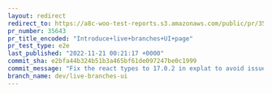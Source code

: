 ```yaml
---
layout: redirect
redirect_to: https://a8c-woo-test-reports.s3.amazonaws.com/public/pr/35643/e2e/index.html
pr_number: 35643
pr_title_encoded: "Introduce+live+branches+UI+page"
pr_test_type: e2e
last_published: "2022-11-21 00:21:17 +0000"
commit_sha: e2bfa44b324b51b3a465bf61de097247be0c1999
commit_message: "Fix the react types to 17.0.2 in explat to avoid issues"
branch_name: dev/live-branches-ui
---
```

